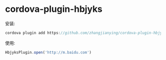 # cordova-plugin-hbjyks

安装:

```java
cordova plugin add https://github.com/zhangjianying/cordova-plugin-hbjyks.git
```

使用:

```javascript
HbjyksPlugin.open('http://m.baidu.com')
```
